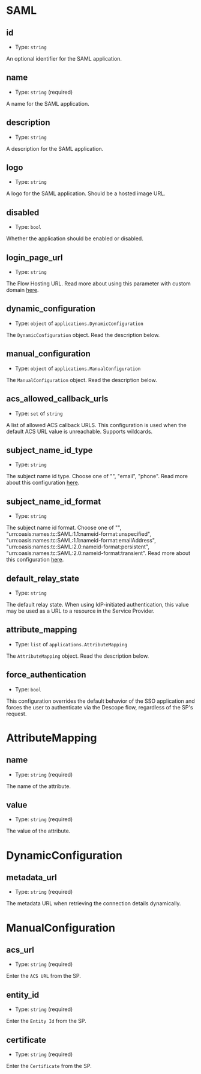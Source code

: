 
SAML
====



id
----

- Type: `string` 

An optional identifier for the SAML application.



name
----

- Type: `string` (required)

A name for the SAML application.



description
-----------

- Type: `string` 

A description for the SAML application.



logo
----

- Type: `string` 

A logo for the SAML application. Should be a hosted image URL.



disabled
--------

- Type: `bool` 

Whether the application should be enabled or disabled.



login_page_url
--------------

- Type: `string` 

The Flow Hosting URL. Read more about using this parameter with custom domain [here](https://docs.descope.com/sso-integrations/applications/saml-apps).



dynamic_configuration
---------------------

- Type: `object` of `applications.DynamicConfiguration` 

The `DynamicConfiguration` object. Read the description below.



manual_configuration
--------------------

- Type: `object` of `applications.ManualConfiguration` 

The `ManualConfiguration` object. Read the description below.



acs_allowed_callback_urls
-------------------------

- Type: `set` of `string` 

A list of allowed ACS callback URLS. This configuration is used when the default ACS URL value is unreachable. Supports wildcards.



subject_name_id_type
--------------------

- Type: `string` 

The subject name id type. Choose one of "", "email", "phone". Read more about this configuration [here](https://docs.descope.com/sso-integrations/applications/saml-apps).



subject_name_id_format
----------------------

- Type: `string` 

The subject name id format. Choose one of "", "urn:oasis:names:tc:SAML:1.1:nameid-format:unspecified", "urn:oasis:names:tc:SAML:1.1:nameid-format:emailAddress", "urn:oasis:names:tc:SAML:2.0:nameid-format:persistent", "urn:oasis:names:tc:SAML:2.0:nameid-format:transient". Read more about this configuration [here](https://docs.descope.com/sso-integrations/applications/saml-apps).



default_relay_state
-------------------

- Type: `string` 

The default relay state. When using IdP-initiated authentication, this value may be used as a URL to a resource in the Service Provider.



attribute_mapping
-----------------

- Type: `list` of `applications.AttributeMapping` 

The `AttributeMapping` object. Read the description below.



force_authentication
--------------------

- Type: `bool` 

This configuration overrides the default behavior of the SSO application and forces the user to authenticate via the Descope flow, regardless of the SP's request.





AttributeMapping
================



name
----

- Type: `string` (required)

The name of the attribute.



value
-----

- Type: `string` (required)

The value of the attribute.





DynamicConfiguration
====================



metadata_url
------------

- Type: `string` (required)

The metadata URL when retrieving the connection details dynamically.





ManualConfiguration
===================



acs_url
-------

- Type: `string` (required)

Enter the `ACS URL` from the SP.



entity_id
---------

- Type: `string` (required)

Enter the `Entity Id` from the SP.



certificate
-----------

- Type: `string` (required)

Enter the `Certificate` from the SP.
